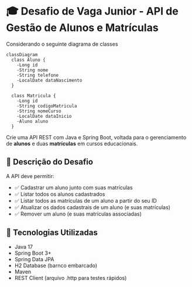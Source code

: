 # :mortar_board: Desafio de Vaga Junior - API de Gestão de Alunos e Matrículas

Considerando o seguinte diagrama de classes

```mermaid
classDiagram
  class Aluno {
    -Long id
    -String nome
    -String telefone
    -LocalDate dataNascimento
  }

  class Matricula {
    -Long id
    -String codigoMatricula
    -String nomeCurso
    -LocalDate dataInicio
    -Aluno aluno
  }
```



Crie uma API REST com Java e Spring Boot, voltada para o gerenciamento de <strong>alunos</strong> e duas <strong>matrículas</strong> em cursos educacionais.

## :pushpin: Descrição do Desafio

A API deve permitir:

* ✅ Cadastrar um aluno junto com suas matrículas
* ✅ Listar todos os alunos cadastrados
* ✅ Listar todos as matrículas de um aluno a partir do seu ID
* ✅ Atualizar os dados cadastrais de um aluno (e suas matrículas)
* ✅ Remover um aluno (e suas matrículas associadas)

## :rocket: Tecnologias Utilizadas

* Java 17
* Spring Boot 3+
* Spring Data JPA
* H2 Database (barnco embarcado)
* Maven
* REST Client (arquivo .http para testes rápidos)

